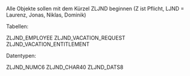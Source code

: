 Alle Objekte sollen mit dem Kürzel ZLJND beginnen (Z ist Pflicht, LJND = Laurenz, Jonas, Niklas, Dominik)

Tabellen:

ZLJND_EMPLOYEE
ZLJND_VACATION_REQUEST
ZLJND_VACATION_ENTITLEMENT

Datentypen:

ZLJND_NUMC6
ZLJND_CHAR40
ZLJND_DATS8
